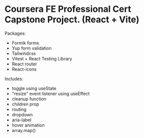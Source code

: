 # Coursera FE Professional Cert Capstone Project. (React + Vite)

Packages:
- Formik forms
- Yup form validation
- Tailwindcss
- Vitest + React Testing Library
- React router
- React-icons

Includes:
- toggle using useState
- "resize" event listener using useEffect
- cleanup function
- children prop
- routing
- dropdown
- aria-label
- hover animation
- array.map()
